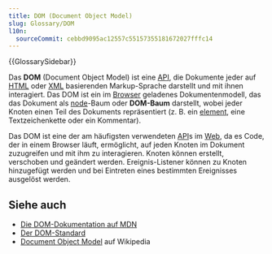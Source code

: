 ```yaml
---
title: DOM (Document Object Model)
slug: Glossary/DOM
l10n:
  sourceCommit: cebbd9095ac12557c55157355181672027fffc14
---
```


{{GlossarySidebar}}

Das **DOM** (Document Object Model) ist eine [API](/de/docs/Glossary/API), die Dokumente jeder auf [HTML](/de/docs/Glossary/HTML) oder [XML](/de/docs/Glossary/XML) basierenden Markup-Sprache darstellt und mit ihnen interagiert. Das DOM ist ein im [Browser](/de/docs/Glossary/browser) geladenes Dokumentenmodell, das das Dokument als [node](/de/docs/Glossary/Node/DOM)-Baum oder **DOM-Baum** darstellt, wobei jeder Knoten einen Teil des Dokuments repräsentiert (z. B. ein [element](/de/docs/Glossary/element), eine Textzeichenkette oder ein Kommentar).

Das DOM ist eine der am häufigsten verwendeten [API](/de/docs/Glossary/API)s im [Web](/de/docs/Glossary/World_Wide_Web), da es Code, der in einem Browser läuft, ermöglicht, auf jeden Knoten im Dokument zuzugreifen und mit ihm zu interagieren. Knoten können erstellt, verschoben und geändert werden. Ereignis-Listener können zu Knoten hinzugefügt werden und bei Eintreten eines bestimmten Ereignisses ausgelöst werden.

## Siehe auch

- [Die DOM-Dokumentation auf MDN](/de/docs/Web/API/Document_Object_Model)
- [Der DOM-Standard](https://dom.spec.whatwg.org/)
- [Document Object Model](https://en.wikipedia.org/wiki/Document_Object_Model) auf Wikipedia
